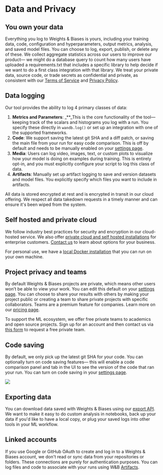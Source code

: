 # Data and Privacy

## You own your data

Everything you log to Weights & Biases is yours, including your training data, code, configuration and hyperparameters, output metrics, analysis, and saved model files. You can choose to log, export, publish, or delete any of these. We collect aggregate statistics across our users to improve our product— we might do a database query to count how many users have uploaded a requirements.txt that includes a specific library to help decide if we want to do a first class integration with that library. We treat your private data, source code, or trade secrets as confidential and private, as consistent with our [Terms of Service](https://www.wandb.com/terms) and [Privacy Policy](https://www.wandb.com/privacy).‌

## Data logging

Our tool provides the ability to log 4 primary classes of data:

1. **Metrics and Parameters**: \_\*\*\_This is the core functionality of the tool— keeping track of the scalars and histograms you log with a run. You specify these directly in `wandb.log()` or set up an integration with one of the supported frameworks.
2. **Code**: We support saving the latest git SHA and a diff patch, or saving the main file from your run for easy code comparison. This is off by default and needs to be manually enabled on your [settings page](https://app.wandb.ai/settings).
3. **Media**: Users can log video, images, text, or custom plots to visualize how your model is doing on examples during training. This is entirely opt-in, and you must explicitly configure your script to log this class of data.
4. **Artifacts**: Manually set up artifact logging to save and version datasets and model files. You explicitly specify which files you want to include in artifacts.

All data is stored encrypted at rest and is encrypted in transit in our cloud offering. We respect all data takedown requests in a timely manner and can ensure it's been wiped from the system.

## Self hosted and private cloud

We follow industry best practices for security and encryption in our cloud-hosted service. We also offer [private cloud and self hosted installations](../self-hosted/) for enterprise customers. [Contact us](getting-help.md) to learn about options for your business.

For personal use, we have a [local Docker installation](../self-hosted/local.md) that you can run on your own machine.‌

## Project privacy and teams

By default Weights & Biases projects are private, which means other users won’t be able to view your work. You can edit this default on your [settings page](https://app.wandb.ai/settings). You can choose to share your results with others by making your project public or creating a team to share private projects with specific collaborators. Teams are a premium feature for companies. Learn more on our [pricing page](https://www.wandb.com/pricing).‌

To support the ML ecosystem, we offer free private teams to academics and open source projects. Sign up for an account and then contact us via [this form](https://www.wandb.com/academic) to request a free private team.

## Code saving

By default, we only pick up the latest git SHA for your code. You can optionally turn on code saving features— this will enable a code comparison panel and tab in the UI to see the version of the code that ran your run. You can turn on code saving in your [settings page](https://app.wandb.ai/settings).

![](../.gitbook/assets/project-defaults.png)

## Exporting data

You can download data saved with Weights & Biases using our [export API](../library/api/). We want to make it easy to do custom analysis in notebooks, back up your data if you'd like to have a local copy, or plug your saved logs into other tools in your ML workflow.

## Linked accounts

If you use Google or GitHub OAuth to create and log in to a Weights & Biases account, we don't read or sync data from your repositories or folders. These connections are purely for authentication purposes. You can log files and code to associate with your runs using W&B [Artifacts](../artifacts/).

